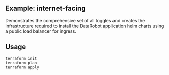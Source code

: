 ## Example: internet-facing
Demonstrates the comprehensive set of all toggles and creates the infrastructure required to install the DataRobot application helm charts using a public load balancer for ingress.

## Usage
```
terraform init
terraform plan
terraform apply
```
